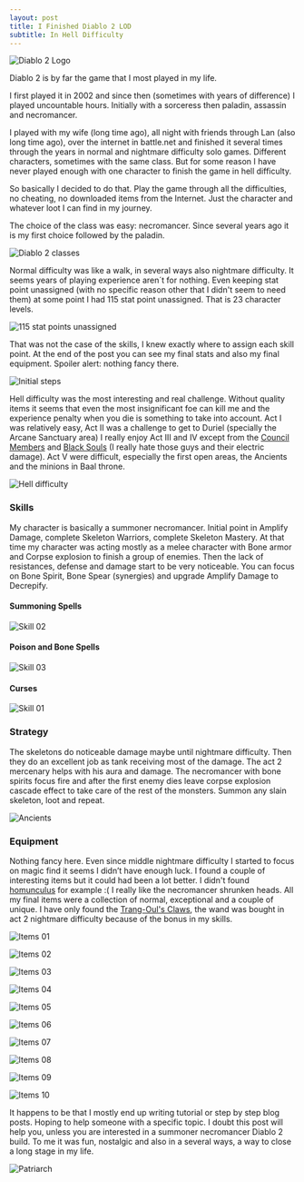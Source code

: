 ```yaml
---
layout: post
title: I Finished Diablo 2 LOD
subtitle: In Hell Difficulty
---
```


![Diablo 2 Logo](../img/2018-05-17-i-finished-diablo-2-hell/Screenshot273.jpg)

Diablo 2 is by far the game that I most played in my life.

I first played it in 2002 and since then (sometimes with years of difference) I played uncountable hours. Initially with a sorceress then paladin, assassin and necromancer.

I played with my wife (long time ago), all night with friends through Lan (also long time ago), over the internet in battle.net and finished it several times through the years in normal and nightmare difficulty solo games. Different characters, sometimes with the same class. But for some reason I have never played enough with one character to finish the game in hell difficulty.

So basically I decided to do that. Play the game through all the difficulties, no cheating, no downloaded items from the Internet. Just the character and whatever loot I can find in my journey. 

The choice of the class was easy: necromancer. Since several years ago it is my first choice followed by the paladin.

![Diablo 2 classes](../img/2018-05-17-i-finished-diablo-2-hell/Screenshot011.jpg)

Normal difficulty was like a walk, in several ways also nightmare difficulty. It seems years of playing experience aren´t for nothing. Even keeping stat point unassigned (with no specific reason other that I didn't seem to need them) at some point I had 115 stat point unassigned. That is 23 character levels. 

![115 stat points unassigned](../img/2018-05-17-i-finished-diablo-2-hell/Screenshot047.jpg)

That was not the case of  the skills, I knew exactly where to assign each skill point. At the end of the post you can see my final stats and also my final equipment. Spoiler alert: nothing fancy there. 

![Initial steps](../img/2018-05-17-i-finished-diablo-2-hell/Screenshot001.jpg)

Hell difficulty was the most interesting and real challenge. Without quality items it seems that even the most insignificant foe can kill me and the experience penalty when you die is something to take into account. Act I was relatively easy, Act II was a challenge to get to Duriel  (specially the Arcane Sanctuary area) I really enjoy Act III and IV except from the [Council Members](http://classic.battle.net/diablo2exp/monsters/act3-councilmember.shtml) and [Black Souls](http://classic.battle.net/diablo2exp/monsters/act5g-willowisp.shtml) (I really hate those guys and their electric damage). Act V were difficult, especially the first open areas, the Ancients and the minions in Baal throne. 

![Hell difficulty](../img/2018-05-17-i-finished-diablo-2-hell/Screenshot156.jpg)

### Skills 

My character is basically a summoner necromancer. Initial point in Amplify Damage, complete Skeleton Warriors, complete Skeleton Mastery. At that time my character was acting mostly as a melee character with Bone armor and Corpse explosion to finish a group of enemies. Then the lack of resistances, defense and damage start to be very noticeable. You can focus on Bone Spirit, Bone Spear (synergies) and upgrade Amplify Damage to Decrepify.

#### Summoning Spells

![Skill 02](../img/2018-05-17-i-finished-diablo-2-hell/Screenshot224.jpg)

#### Poison and Bone Spells

![Skill 03](../img/2018-05-17-i-finished-diablo-2-hell/Screenshot225.jpg)

#### Curses

![Skill 01](../img/2018-05-17-i-finished-diablo-2-hell/Screenshot223.jpg)

### Strategy

The skeletons do noticeable damage maybe until nightmare difficulty. Then they do an excellent job as tank receiving most of the damage. The act 2 mercenary helps with his aura and damage. The necromancer with bone spirits focus fire and after the first enemy dies leave corpse explosion cascade effect to take care of the rest of the monsters. Summon any slain skeleton, loot and repeat. 

![Ancients](../img/2018-05-17-i-finished-diablo-2-hell/Screenshot151.jpg)

### Equipment

Nothing fancy here. Even since middle nightmare difficulty I started to focus on magic find it seems I didn’t have enough luck. I found a couple of interesting items but it could had been a lot better. I didn't found [homunculus](http://classic.battle.net/diablo2exp/items/normal/unecromancer.shtml) for example :( I really like the necromancer shrunken heads.
All my final items were a collection of normal, exceptional and a couple of unique. I have only found the [Trang-Oul's Claws](http://classic.battle.net/diablo2exp/items/sets/sets7.shtml#trangouls), the wand was bought in act 2 nightmare difficulty because of the bonus in my skills.

![Items 01](../img/2018-05-17-i-finished-diablo-2-hell/Screenshot238.jpg)

![Items 02](../img/2018-05-17-i-finished-diablo-2-hell/Screenshot239.jpg)

![Items 03](../img/2018-05-17-i-finished-diablo-2-hell/Screenshot240.jpg)

![Items 04](../img/2018-05-17-i-finished-diablo-2-hell/Screenshot242.jpg)

![Items 05](../img/2018-05-17-i-finished-diablo-2-hell/Screenshot243.jpg)

![Items 06](../img/2018-05-17-i-finished-diablo-2-hell/Screenshot244.jpg)

![Items 07](../img/2018-05-17-i-finished-diablo-2-hell/Screenshot245.jpg)

![Items 08](../img/2018-05-17-i-finished-diablo-2-hell/Screenshot246.jpg)

![Items 09](../img/2018-05-17-i-finished-diablo-2-hell/Screenshot247.jpg)

![Items 10](../img/2018-05-17-i-finished-diablo-2-hell/Screenshot249.jpg)

It happens to be that I mostly end up writing tutorial or step by step blog posts. Hoping to help someone with a specific topic. I doubt this post will help you, unless you are interested in a summoner necromancer Diablo 2 build. To me it was fun, nostalgic and also in a several ways, a way to close a long stage in my life.

![Patriarch](../img/2018-05-17-i-finished-diablo-2-hell/Screenshot211.jpg)